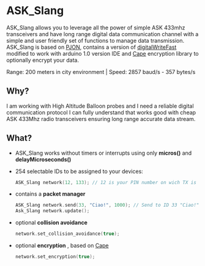 ASK_Slang 
====
ASK_Slang allows you to leverage all the power of simple ASK 433mhz transceivers and have long range digital data communication channel with a simple and user friendly set of functions to manage data transmission. ASK_Slang is based on [PJON](https://github.com/gioblu/PJON), contains a version of [digitalWriteFast](https://github.com/mpflaga/Arduino-digitalWriteFast) modified to work with arduino 1.0 version IDE and [Cape](https://github.com/gioblu/Cape) encryption library to optionally encrypt your data.

Range: 200 meters in city environment | Speed: 2857 baud/s - 357 bytes/s

## Why?
I am working with High Altitude Balloon probes and I need a reliable digital communication protocol I can fully understand that works good with cheap ASK 433Mhz radio transceivers ensuring long range accurate data stream.

## What?

* ASK_Slang works without timers or interrupts using only **micros()** and **delayMicroseconds()**
* 254 selectable IDs to be assigned to your devices:
  ```cpp  
  ASK_Slang network(12, 133); // 12 is your PIN number on wich TX is connected and 133 is the device ID
  ```
  
* contains a **packet manager**
  ```cpp
  ASK_Slang network.send(33, "Ciao!", 1000); // Send to ID 33 "Ciao!" every 1000 milliseconds
  Ask_Slang network.update();
  ```
  
* optional **collision avoidance** 
  ```cpp
  network.set_collision_avoidance(true); 
  ```
  
* optional **encryption** , based on [Cape](https://github.com/gioblu/Cape)
  ```cpp
  network.set_encryption(true); 
  ```
